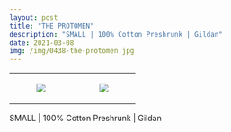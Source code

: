```yaml
---
layout: post
title: "THE PROTOMEN"
description: "SMALL | 100% Cotton Preshrunk | Gildan"
date: 2021-03-08
img: /img/0438-the-protomen.jpg
---
```




<table style="width:100%;"><tr><td style="vertical-align:top;">
      <figure class="tmblr-full" data-orig-height="2048" data-orig-width="1365" data-orig-src="https://concertshirts.netlify.app/shirts/0438/0438-01.jpg"><img src="https://64.media.tumblr.com/5e71093af4c6824dc6034331092e659d/856cddf98d69ac52-60/s540x810/31368cd13fee06e1ae9de3f424c1c6162808f1e8.jpg" data-orig-height="2048" data-orig-width="1365" data-orig-src="https://concertshirts.netlify.app/shirts/0438/0438-01.jpg"/></figure></td>
    <td style="vertical-align:top;">
      <figure class="tmblr-full" data-orig-height="2048" data-orig-width="1365" data-orig-src="https://concertshirts.netlify.app/shirts/0438/0438-02.jpg"><img src="https://64.media.tumblr.com/e14e1dfb125fecf881288fb1b0518ddb/856cddf98d69ac52-fe/s540x810/c154dac793b75bee8ddb5b7ea1c49b74d8c56974.jpg" data-orig-height="2048" data-orig-width="1365" data-orig-src="https://concertshirts.netlify.app/shirts/0438/0438-02.jpg"/></figure></td>
  </tr></table><p>
  SMALL | 100% Cotton Preshrunk | Gildan
</p>
